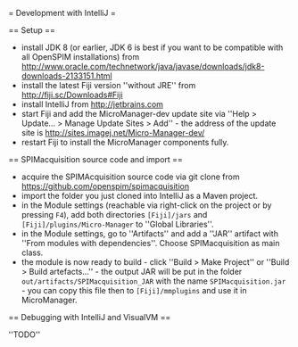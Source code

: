 = Development with IntelliJ =


== Setup ==

* install JDK 8 (or earlier, JDK 6 is best if you want to be compatible with all OpenSPIM installations) from http://www.oracle.com/technetwork/java/javase/downloads/jdk8-downloads-2133151.html
* install the latest Fiji version ''without JRE'' from http://fiji.sc/Downloads#Fiji
* install IntelliJ from http://jetbrains.com
* start Fiji and add the MicroManager-dev update site via ''Help > Update... > Manage Update Sites > Add'' - the address of the update site is http://sites.imagej.net/Micro-Manager-dev/
* restart Fiji to install the MicroManager components fully.

== SPIMacquisition source code and import ==

* acquire the SPIMAcquisition source code via git clone from https://github.com/openspim/spimacquisition
* import the folder you just cloned into IntelliJ as a Maven project.
* in the Module settings (reachable via right-click on the project or by pressing <code>F4</code>), add both directories <code>[Fiji]/jars</code> and <code>[Fiji]/plugins/Micro-Manager</code> to ''Global Libraries''.
* in the Module settings, go to ''Artifacts'' and add a ''JAR'' artifact with ''From modules with dependencies''. Choose SPIMacquisition as main class.
* the module is now ready to build - click ''Build > Make Project'' or ''Build > Build artefacts...'' - the output JAR will be put in the folder <code>out/artifacts/SPIMacquisition_JAR</code> with the name <code>SPIMacquisition.jar</code> - you can copy this file then to <code>[Fiji]/mmplugins</code> and use it in MicroManager.


== Debugging with IntelliJ and VisualVM ==

''TODO''
